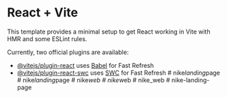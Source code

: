 # React + Vite

This template provides a minimal setup to get React working in Vite with HMR and some ESLint rules.

Currently, two official plugins are available:

- [@vitejs/plugin-react](https://github.com/vitejs/vite-plugin-react/blob/main/packages/plugin-react/README.md) uses [Babel](https://babeljs.io/) for Fast Refresh
- [@vitejs/plugin-react-swc](https://github.com/vitejs/vite-plugin-react-swc) uses [SWC](https://swc.rs/) for Fast Refresh
#   n i k e _ l a n d i n g _ p a g e  
 #   n i k e _ l a n d i n g _ p a g e  
 #   n i k e _ w e b  
 #   n i k e _ w e b  
 #   n i k e _ w e b  
 #   n i k e - l a n d i n g - p a g e  
 